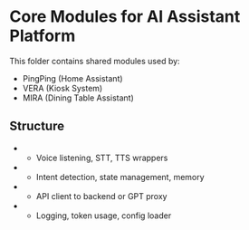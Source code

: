 # Core Modules for AI Assistant Platform

This folder contains shared modules used by:
- PingPing (Home Assistant)
- VERA (Kiosk System)
- MIRA (Dining Table Assistant)

## Structure
-  - Voice listening, STT, TTS wrappers
-  - Intent detection, state management, memory
-  - API client to backend or GPT proxy
-  - Logging, token usage, config loader
